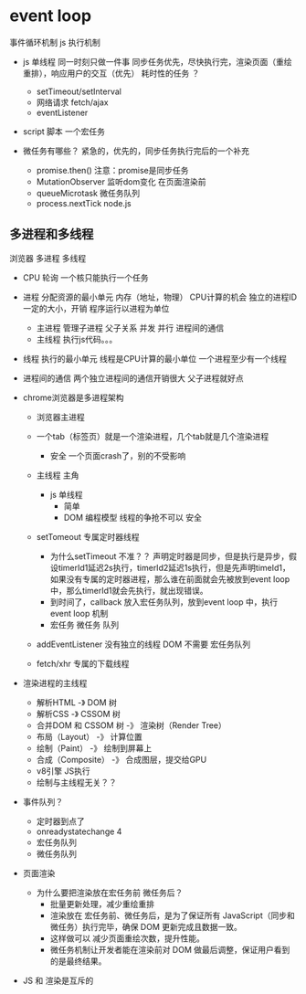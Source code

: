 # event loop
事件循环机制 js 执行机制

- js 单线程
  同一时刻只做一件事
  同步任务优先，尽快执行完，渲染页面（重绘重排），响应用户的交互（优先）
  耗时性的任务 ？
    - setTimeout/setInterval
    - 网络请求 fetch/ajax
    - eventListener
- script 脚本
  一个宏任务
  
- 微任务有哪些？
  紧急的，优先的，同步任务执行完后的一个补充
  - promise.then()  注意：promise是同步任务
  - MutationObserver  监听dom变化 在页面渲染前
  - queueMicrotask  微任务队列
  - process.nextTick  node.js

## 多进程和多线程
浏览器 多进程 多线程
- CPU 轮询 
  一个核只能执行一个任务
- 进程
  分配资源的最小单元
    内存（地址，物理） CPU计算的机会
    独立的进程ID 一定的大小，开销
    程序运行以进程为单位
    - 主进程
      管理子进程 父子关系 并发 并行
      进程间的通信
    - 主线程
      执行js代码。。。
- 线程
  执行的最小单元
    线程是CPU计算的最小单位
    一个进程至少有一个线程
- 进程间的通信
  两个独立进程间的通信开销很大
  父子进程就好点

- chrome浏览器是多进程架构
  - 浏览器主进程
  - 一个tab（标签页）就是一个渲染进程，几个tab就是几个渲染进程
     - 安全 一个页面crash了，别的不受影响
  - 主线程 主角
    - js 单线程
      - 简单
      - DOM 编程模型  线程的争抢不可以 安全

  - setTomeout  专属定时器线程 
    - 为什么setTimeout 不准？？ 
      声明定时器是同步，但是执行是异步，假设timerId1延迟2s执行，timerId2延迟1s执行，但是先声明timeId1，
      如果没有专属的定时器进程，那么谁在前面就会先被放到event loop中，那么timerId1就会先执行，就出现错误。
    - 到时间了，callback 放入宏任务队列，放到event loop 中，执行event loop 机制
    - 宏任务 微任务 队列 
  
  - addEventListener 没有独立的线程
    DOM 不需要  宏任务队列
  - fetch/xhr 专属的下载线程

- 渲染进程的主线程
  - 解析HTML -》 DOM 树 
  - 解析CSS -》 CSSOM 树
  - 合并DOM 和 CSSOM 树  -》 渲染树（Render Tree）
  - 布局（Layout） -》 计算位置
  - 绘制（Paint） -》 绘制到屏幕上
  - 合成（Composite） -》 合成图层，提交给GPU
  - v8引擎 JS执行
  - 绘制与主线程无关？？

- 事件队列？
  - 定时器到点了
  - onreadystatechange 4
  - 宏任务队列
  - 微任务队列
  
- 页面渲染
  - 为什么要把渲染放在宏任务前 微任务后？
    - 批量更新处理，减少重绘重排
    - 渲染放在 宏任务前、微任务后，是为了保证所有 JavaScript（同步和微任务）执行完毕，确保 DOM 更新完成且数据一致。
    - 这样做可以 减少页面重绘次数，提升性能。
    - 微任务机制让开发者能在渲染前对 DOM 做最后调整，保证用户看到的是最终结果。

- JS 和 渲染是互斥的
 

            